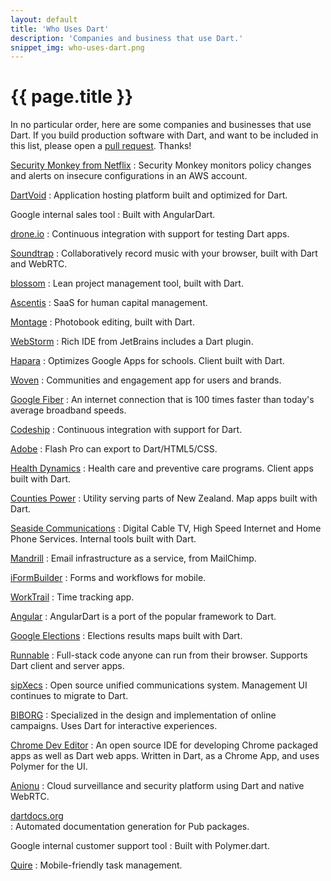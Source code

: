 ```yaml
---
layout: default
title: 'Who Uses Dart'
description: 'Companies and business that use Dart.'
snippet_img: who-uses-dart.png
---
```


# {{ page.title }}

In no particular order, here are some companies and businesses that use Dart.
If you build production software with Dart, and want
to be included in this list, please open a
[pull request](https://github.com/dart-lang/dartlang.org). Thanks!

[Security Monkey from Netflix](https://github.com/Netflix/security_monkey)
: Security Monkey monitors policy changes and alerts on insecure configurations in an AWS account.

[DartVoid](http://www.dartvoid.com)
: Application hosting platform built and optimized for Dart. 

Google internal sales tool
: Built with AngularDart.

[drone.io](http://drone.io)
: Continuous integration with support for testing Dart apps.

[Soundtrap](https://www.soundtrap.com/)
: Collaboratively record music with your browser, built with Dart and WebRTC.

[blossom](https://www.blossom.io/)
: Lean project management tool, built with Dart.

[Ascentis](http://www.ascentis.com/)
: SaaS for human capital management.

[Montage](http://www.montagebook.com/)
: Photobook editing, built with Dart.

[WebStorm](http://blog.jetbrains.com/webstorm/2013/11/webstorm-7-0-2-is-available/)
: Rich IDE from JetBrains includes a Dart plugin.

[Hapara](http://hapara.com/)
: Optimizes Google Apps for schools. Client built with Dart.

[Woven](http://www.woven.org/)
: Communities and engagement app for users and brands.

[Google Fiber](https://fiber.google.com/about/)
: An internet connection that is 100 times faster than
  today's average broadband speeds.

[Codeship](https://www.codeship.io/)
: Continuous integration with support for Dart.

[Adobe](http://blogs.adobe.com/flashpro/2013/05/16/toolkit-for-dart-flash-pro/)
: Flash Pro can export to Dart/HTML5/CSS.

[Health Dynamics](http://www.healthdynamics.com/)
: Health care and preventive care programs. Client apps built with Dart.

[Counties Power](http://www.countiespower.com/)
: Utility serving parts of New Zealand. Map apps built with Dart.

[Seaside Communications](http://www.seaside.ns.ca/)
: Digital Cable TV, High Speed Internet and Home Phone Services. Internal
  tools built with Dart.

[Mandrill](http://mandrill.com/)
: Email infrastructure as a service, from MailChimp.

[iFormBuilder](https://www.iformbuilder.com/)
: Forms and workflows for mobile.

[WorkTrail](https://worktrail.net)
: Time tracking app.

[Angular](https://github.com/angular/angular.dart)
: AngularDart is a port of the popular framework to Dart.

[Google Elections](http://news.dartlang.org/2013/09/googles-german-election-map-powered-by.html)
: Elections results maps built with Dart.

[Runnable](http://runnable.com)
: Full-stack code anyone can run from their browser. Supports Dart client
  and server apps.
  
[sipXecs](http://sipfoundry.org)
: Open source unified communications system. Management UI continues to migrate
  to Dart.

[BIBORG](http://www.biborg.com/)
: Specialized in the design and implementation of online campaigns. Uses
  Dart for interactive experiences.

[Chrome Dev Editor](https://github.com/dart-lang/chromedeveditor)
: An open source IDE for developing Chrome packaged apps as well as Dart web apps.
  Written in Dart, as a Chrome App, and uses Polymer for the UI.

[Anionu](https://anionu.com)
: Cloud surveillance and security platform using Dart and native WebRTC.
  
[dartdocs.org](http://www.dartdocs.org)  
: Automated documentation generation for Pub packages.

Google internal customer support tool
: Built with Polymer.dart.

[Quire](https://quire.io/)
: Mobile-friendly task management.
